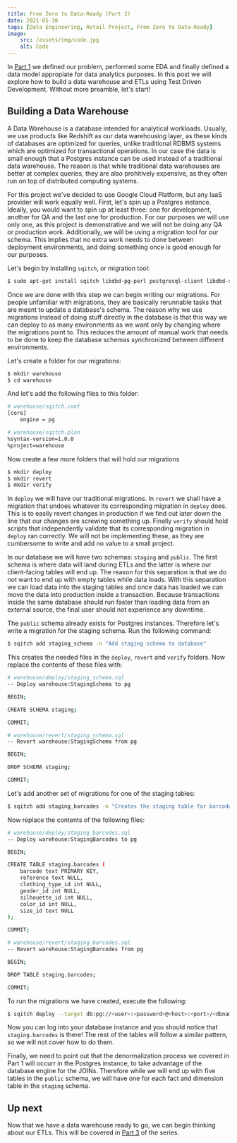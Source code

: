 ```yaml
---
title: From Zero to Data-Ready (Part 2)
date: 2021-05-30
tags: [Data Engineering, Retail Project, From Zero to Data-Ready]
image:
    src: /assets/img/code.jpg
    alt: Code
---
```


In [Part 1](/posts/from-zero-to-data-ready-part-1/) we defined our problem, performed some EDA and finally defined a data model appropiate for data analytics purposes. In this post we will explore how to build a data warehouse and ETLs using Test Driven Development. Without more preamble, let's start!

## Building a Data Warehouse
A Data Warehouse is a database intended for analytical workloads. Usually, we use products like Redshift as our data warehousing layer, as these kinds of databases are optimized for queries, unlike traditional RDBMS systems which are optimized for transactional operations. In our case the data is small enough that a Postgres instance can be used instead of a traditional data warehouse. The reason is that while traditional data warehouses are better at complex queries, they are also prohitively expensive, as they often run on top of distributed computing systems.

For this project we've decided to use Google Cloud Platform, but any IaaS provider will work equally well. First, let's spin up a Postgres instance. Ideally, you would want to spin up at least three: one for development, another for QA and the last one for production. For our purposes we will use only one, as this project is demonstrative and we will not be doing any QA or production work. Additionally, we will be using a migration tool for our schema. This implies that no extra work needs to done between deployment environments, and doing something once is good enough for our purposes.

Let's begin by installing `sqitch`, or migration tool:

```bash
$ sudo apt-get install sqitch libdbd-pg-perl postgresql-client libdbd-sqlite3-perl sqlite3
```

Once we are done with this step we can begin writing our migrations. For people unfamiliar with migrations, they are basically rerunnable tasks that are meant to update a database's schema. The reason why we use migrations instead of doing stuff directly in the database is that this way we can deploy to as many environments as we want only by changing where the migrations point to. This reduces the amount of manual work that needs to be done to keep the database schemas synchronized between different environments.

Let's create a folder for our migrations:

```bash
$ mkdir warehouse
$ cd warehouse
```

And let's add the following files to this folder:

```bash
# warehouse/sqitch.conf
[core]
    engine = pg
```

```bash
# warehouse/sqitch.plan
%syntax-version=1.0.0
%project=warehouse
```

Now create a few more folders that will hold our migrations
```bash
$ mkdir deploy
$ mkdir revert
$ mkdir verify
```

In `deploy` we will have our traditional migrations. In `revert` we shall have a migration that undoes whatever its corresponding migration in `deploy` does. This is to easily revert changes in production if we find out later down the line that our changes are screwing something up. Finally `verify` should hold scripts that independently validate that its corresponding migration in `deploy` ran correctly. We will not be implementing these, as they are cumbersome to write and add no value to a small project.

In our database we will have two schemas: `staging` and `public`. The first schema is where data will land during ETLs and the latter is where our client-facing tables will end up. The reason for this separation is that we do not want to end up with empty tables while data loads. With this separation we can load data into the staging tables and once data has loaded we can move the data into production inside a transaction. Because transactions inside the same database should run faster than loading data from an external source, the final user should not experience any downtime.

The `public` schema already exists for Postgres instances. Therefore let's write a migration for the staging schema. Run the following command:

```bash
$ sqitch add staging_schema -n "Add staging schema to database"
```

This creates the needed files in the `deploy`, `revert` and `verify` folders. Now replace the contents of these files with:

```bash
# warehouse/deploy/staging_schema.sql
-- Deploy warehouse:StagingSchema to pg

BEGIN;

CREATE SCHEMA staging;

COMMIT;
```

```bash
# warehouse/revert/staging_schema.sql
-- Revert warehouse:StagingSchema from pg

BEGIN;

DROP SCHEMA staging;

COMMIT;
```

Let's add another set of migrations for one of the staging tables:

```bash
$ sqitch add staging_barcodes -n "Creates the staging table for barcodes"
```

Now replace the contents of the following files:

```bash
# warehouse/deploy/staging_barcodes.sql
-- Deploy warehouse:StagingBarcodes to pg

BEGIN;

CREATE TABLE staging.barcodes (
	barcode text PRIMARY KEY,
	reference text NULL,
	clothing_type_id int NULL,
	gender_id int NULL,
	silhouette_id int NULL,
	color_id int NULL,
	size_id text NULL
);

COMMIT;
```

```bash
# warehouse/revert/staging_barcodes.sql
-- Revert warehouse:StagingBarcodes from pg

BEGIN;

DROP TABLE staging.barcodes;

COMMIT;
```

To run the migrations we have created, execute the following:

```bash
$ sqitch deploy --target db:pg://<user>:<password>@<host>:<port>/<dbname>
```

Now you can log into your database instance and you should notice that `staging.barcodes` is there! The rest of the tables will follow a similar pattern, so we will not cover how to do them.

Finally, we need to point out that the denormalization process we covered in Part 1 will occurr in the Postgres instance, to take advantage of the database engine for the JOINs. Therefore while we will end up with five tables in the `public` schema, we will have one for each fact and dimension table in the `staging` schema.

## Up next

Now that we have a data warehouse ready to go, we can begin thinking about our ETLs. This will be covered in [Part 3](/posts/from-zero-to-data-ready-part-3/) of the series.